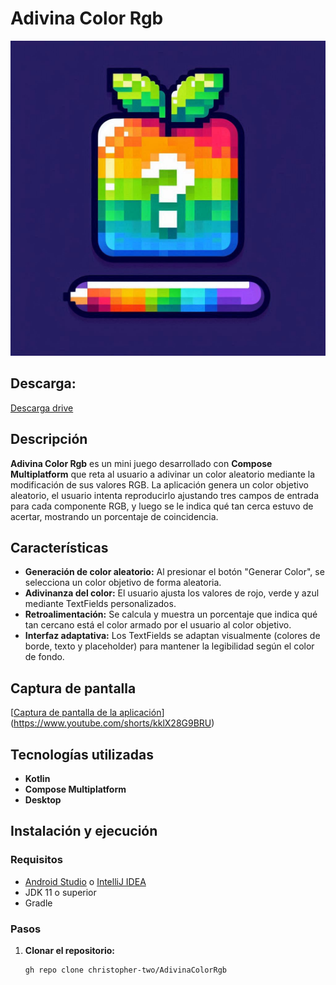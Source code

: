 # Adivina Color Rgb

![Icono de la aplicación](Designer.jpeg)

## Descarga:
[Descarga drive](https://drive.google.com/file/d/1s-wpo0m1yQT18gdxzD_kTtU1IA3_hryG/view?usp=sharing)

## Descripción

**Adivina Color Rgb** es un mini juego desarrollado con **Compose Multiplatform** que reta al usuario a
adivinar un color aleatorio mediante la modificación de sus valores RGB. La aplicación genera un
color objetivo aleatorio, el usuario intenta reproducirlo ajustando tres campos de entrada para cada
componente RGB, y luego se le indica qué tan cerca estuvo de acertar, mostrando un porcentaje de
coincidencia.

## Características

- **Generación de color aleatorio:** Al presionar el botón "Generar Color", se selecciona un color
  objetivo de forma aleatoria.
- **Adivinanza del color:** El usuario ajusta los valores de rojo, verde y azul mediante TextFields
  personalizados.
- **Retroalimentación:** Se calcula y muestra un porcentaje que indica qué tan cercano está el color
  armado por el usuario al color objetivo.
- **Interfaz adaptativa:** Los TextFields se adaptan visualmente (colores de borde, texto y
  placeholder) para mantener la legibilidad según el color de fondo.

## Captura de pantalla

[[Captura de pantalla de la aplicación](img.png)](https://www.youtube.com/shorts/kklX28G9BRU)

## Tecnologías utilizadas

- **Kotlin**
- **Compose Multiplatform**
- **Desktop**

## Instalación y ejecución

### Requisitos

- [Android Studio](https://developer.android.com/studio)
  o [IntelliJ IDEA](https://www.jetbrains.com/idea/)
- JDK 11 o superior
- Gradle

### Pasos

1. **Clonar el repositorio:**

   ```bash
   gh repo clone christopher-two/AdivinaColorRgb
